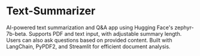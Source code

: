 # Text-Summarizer
AI-powered text summarization and Q&amp;A app using Hugging Face's zephyr-7b-beta. Supports PDF and text input, with adjustable summary length. Users can also ask questions based on provided content. Built with LangChain, PyPDF2, and Streamlit for efficient document analysis.
